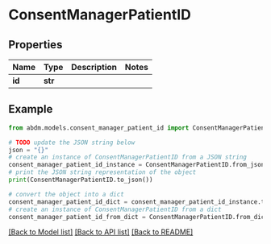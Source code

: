 # ConsentManagerPatientID


## Properties

Name | Type | Description | Notes
------------ | ------------- | ------------- | -------------
**id** | **str** |  | 

## Example

```python
from abdm.models.consent_manager_patient_id import ConsentManagerPatientID

# TODO update the JSON string below
json = "{}"
# create an instance of ConsentManagerPatientID from a JSON string
consent_manager_patient_id_instance = ConsentManagerPatientID.from_json(json)
# print the JSON string representation of the object
print(ConsentManagerPatientID.to_json())

# convert the object into a dict
consent_manager_patient_id_dict = consent_manager_patient_id_instance.to_dict()
# create an instance of ConsentManagerPatientID from a dict
consent_manager_patient_id_from_dict = ConsentManagerPatientID.from_dict(consent_manager_patient_id_dict)
```
[[Back to Model list]](../README.md#documentation-for-models) [[Back to API list]](../README.md#documentation-for-api-endpoints) [[Back to README]](../README.md)



